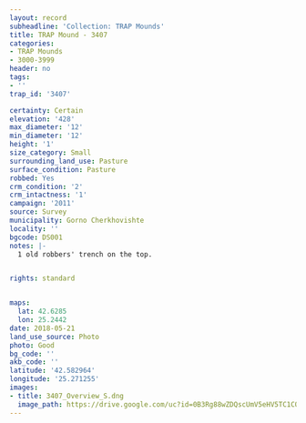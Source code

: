 ```yaml
---
layout: record
subheadline: 'Collection: TRAP Mounds'
title: TRAP Mound - 3407
categories:
- TRAP Mounds
- 3000-3999
header: no
tags:
- ''
trap_id: '3407'

certainty: Certain
elevation: '428'
max_diameter: '12'
min_diameter: '12'
height: '1'
size_category: Small
surrounding_land_use: Pasture
surface_condition: Pasture
robbed: Yes
crm_condition: '2'
crm_intactness: '1'
campaign: '2011'
source: Survey
municipality: Gorno Cherkhovishte
locality: ''
bgcode: DS001
notes: |-
  1 old robbers' trench on the top.


rights: standard


maps:
  lat: 42.6285
  lon: 25.2442
date: 2018-05-21
land_use_source: Photo
photo: Good
bg_code: ''
akb_code: ''
latitude: '42.582964'
longitude: '25.271255'
images:
- title: 3407_Overview_S.dng
  image_path: https://drive.google.com/uc?id=0B3Rg88wZDQscUmV5eHV5TC1COXc
---
```

